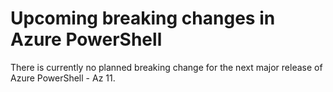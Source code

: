 # Upcoming breaking changes in Azure PowerShell

There is currently no planned breaking change for the next major release of Azure PowerShell - Az 11.
